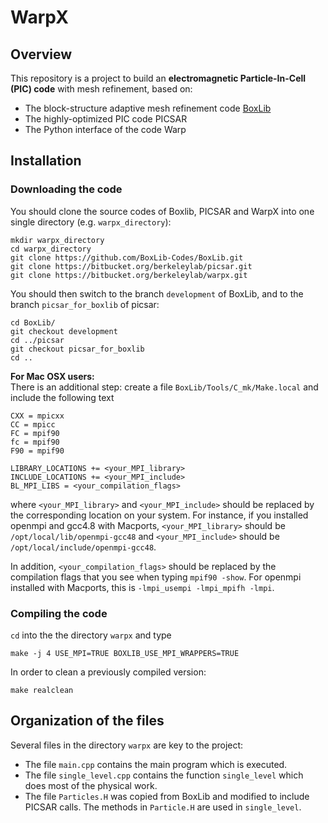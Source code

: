 # WarpX

## Overview

This repository is a project to build an **electromagnetic Particle-In-Cell (PIC) code** with mesh refinement, based on:

- The block-structure adaptive mesh refinement code [BoxLib](http://boxlib-codes.github.io/)
- The highly-optimized PIC code PICSAR
- The Python interface of the code Warp

## Installation

### Downloading the code

You should clone the source codes of Boxlib, PICSAR and WarpX into one single directory (e.g. `warpx_directory`):
```
mkdir warpx_directory
cd warpx_directory
git clone https://github.com/BoxLib-Codes/BoxLib.git
git clone https://bitbucket.org/berkeleylab/picsar.git
git clone https://bitbucket.org/berkeleylab/warpx.git
```
You should then switch to the branch `development` of BoxLib, and to the branch `picsar_for_boxlib` of picsar:
```
cd BoxLib/
git checkout development
cd ../picsar
git checkout picsar_for_boxlib
cd ..
```

**For Mac OSX users:**   
There is an additional step: create a file
`BoxLib/Tools/C_mk/Make.local` and include the following text
```
CXX = mpicxx
CC = mpicc
FC = mpif90
fc = mpif90
F90 = mpif90

LIBRARY_LOCATIONS += <your_MPI_library>
INCLUDE_LOCATIONS += <your_MPI_include>
BL_MPI_LIBS = <your_compilation_flags>
```

where `<your_MPI_library>` and `<your_MPI_include>` should be replaced
by the corresponding location on your system. For instance, if you
installed openmpi and gcc4.8 with Macports, `<your_MPI_library>`
should be `/opt/local/lib/openmpi-gcc48` and `<your_MPI_include>`
should be `/opt/local/include/openmpi-gcc48`.

In addition, `<your_compilation_flags>` should be replaced by the
compilation flags that you see when typing `mpif90 -show`. For openmpi
installed with Macports, this is `-lmpi_usempi -lmpi_mpifh -lmpi`.

### Compiling the code

`cd` into the the directory `warpx` and type
```
make -j 4 USE_MPI=TRUE BOXLIB_USE_MPI_WRAPPERS=TRUE
```

In order to clean a previously compiled version:
```
make realclean
```

## Organization of the files

Several files in the directory `warpx` are key to the project:

- The file `main.cpp` contains the main program which is executed.
- The file `single_level.cpp` contains the function `single_level` which does most of the physical work.
- The file `Particles.H` was copied from BoxLib and modified to include PICSAR calls. The methods in `Particle.H` are used in `single_level`.